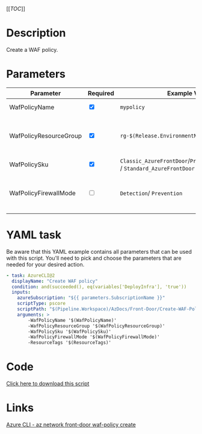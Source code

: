 [[_TOC_]]

# Description

Create a WAF policy.

# Parameters

| Parameter              | Required                        | Example Value                                                                 | Description                                               |
| ---------------------- | ------------------------------- | ----------------------------------------------------------------------------- | --------------------------------------------------------- |
| WafPolicyName          | <input type="checkbox" checked> | `mypolicy`                                                                    | The name of the policy.                                   |
| WafPolicyResourceGroup | <input type="checkbox" checked> | `rg-$(Release.EnvironmentName)`                                               | The name of the resourcegroup the policy will reside in.  |
| WafPolicySku           | <input type="checkbox" checked> | `Classic_AzureFrontDoor`/`Premium_AzureFrontDoor` / `Standard_AzureFrontDoor` | The front door sku.                                       |
| WafPolicyFirewallMode  | <input type="checkbox">         | `Detection`/ `Prevention`                                                     | The policy firewall mode to set. Defaults to `Detection`. |


# YAML task

Be aware that this YAML example contains all parameters that can be used with this script. You'll need to pick and choose the parameters that are needed for your desired action.

```yaml
- task: AzureCLI@2
  displayName: "Create WAF policy"
  condition: and(succeeded(), eq(variables['DeployInfra'], 'true'))
  inputs:
    azureSubscription: "${{ parameters.SubscriptionName }}"
    scriptType: pscore
    scriptPath: "$(Pipeline.Workspace)/AzDocs/Front-Door/Create-WAF-Policy.ps1"
    arguments: >
        -WafPolicyName '$(WafPolicyName)'
        -WafPolicyResourceGroup '$(WafPolicyResourceGroup)'
        -WafPolicySku '$(WafPolicySku)'
        -WafPolicyFirewallMode '$(WafPolicyFirewallMode)'
        -ResourceTags '$(ResourceTags)'
```

# Code

[Click here to download this script](../../../../../src/Web-Application-Firewall-Policies/Create-WAF-Policy.ps1)

# Links

[Azure CLI - az network front-door waf-policy create](https://docs.microsoft.com/en-us/cli/azure/network/front-door/waf-policy?view=azure-cli-latest#az-network-front-door-waf-policy-create)